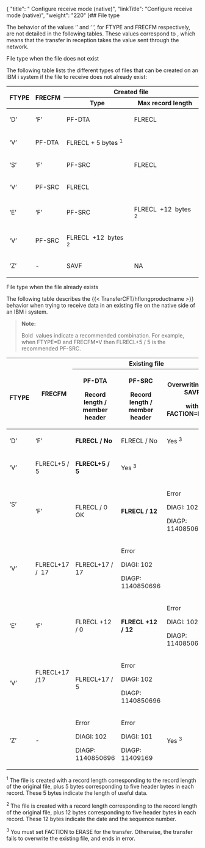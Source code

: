 {
    "title": " Configure receive mode (native)",
    "linkTitle": "Configure receive mode (native)",
    "weight": "220"
}## File type

The behavior of the values ‘’ and ‘ ’, for FTYPE and FRECFM respectively, are not detailed in the following tables. These values correspond to , which means that the transfer in reception takes the value sent through the network. 

File type when the file does not exist

The following table lists the different types of files that can be created on an IBM i system if the file to receive does not already exist:

<table>
   <thead>
      <tr>
<th rowspan="2" >FTYPE         </th>
<th rowspan="2" >FRECFM         </th>
<th colspan="2" >Created file         </th>
      </tr>
      <tr>
<th >Type         </th>
<th >Max record length         </th>
      </tr>
   </thead>
   <tbody>
      <tr>
         <td><p>‘D’</p>         </td>
         <td><p>‘F’</p>         </td>
         <td><p>PF-DTA </p>         </td>
         <td><p>FLRECL</p>         </td>
      </tr>
      <tr>
         <td><p>‘V’</p>         </td>
         <td><p>PF-DTA</p>         </td>
         <td><p>FLRECL + 5 bytes <sup>1</sup></p>         </td>
      </tr>
      <tr>
         <td><p>‘S’</p>         </td>
         <td><p>‘F’</p>         </td>
         <td><p>PF-SRC</p>         </td>
         <td><p>FLRECL</p>         </td>
      </tr>
      <tr>
         <td><p>‘V’</p>         </td>
         <td><p>PF-SRC</p>         </td>
         <td><p>FLRECL</p>         </td>
      </tr>
      <tr>
         <td><p>‘E’</p>         </td>
         <td><p>‘F’</p>         </td>
         <td><p>PF-SRC</p>         </td>
         <td><p>FLRECL  +12  bytes <sup>2</sup></p>         </td>
      </tr>
      <tr>
         <td><p>‘V’</p>         </td>
         <td><p>PF-SRC</p>         </td>
         <td><p>FLRECL  +12  bytes <sup>2</sup></p>         </td>
      </tr>
      <tr>
         <td><p>‘Z’</p>         </td>
         <td><p>-</p>         </td>
         <td><p>SAVF</p>         </td>
         <td><p>NA</p>         </td>
      </tr>
   </tbody>
</table>

File type when the file already exists

The following table describes the {{< TransferCFT/hflongproductname  >}} behavior when trying to receive data in an existing file on the native side of an IBM i system.

> **Note:**
>
> Bold  values indicate a recommended combination. For example, when FTYPE=D and FRECFM=V then FLRECL+5 / 5 is the recommended PF-SRC.

<table>
   <thead>
      <tr>
<th rowspan="2" >  FTYPE         </th>
<th rowspan="2" >  FRECFM         </th>
<th  colspan="3" >Existing file         </th>
      </tr>
      <tr>
<th ><p>PF-DTA</p>
<p>Record length / member header</p>         </th>
<th ><p>PF-SRC</p>
<p>Record length / member header</p>         </th>
<th ><p>Overwriting on a SAVF</p>
<p>with FACTION=ERASE</p>         </th>
      </tr>
   </thead>
   <tbody>
      <tr>
         <td><p>‘D’</p>         </td>
         <td><p>‘F’</p>         </td>
         <td><p><strong>FLRECL / No</strong></p>         </td>
         <td><p>FLRECL / No</p>         </td>
         <td><p>Yes <sup>3</sup></p>         </td>
      </tr>
      <tr>
         <td><p>‘V’</p>         </td>
         <td><p>FLRECL+5 / 5</p>         </td>
         <td><p><strong>FLRECL+5 / 5</strong></p>         </td>
         <td><p>Yes <sup>3</sup></p>         </td>
      </tr>
      <tr>
         <td><p>‘S’</p>
<p> </p>         </td>
         <td><p>‘F’</p>         </td>
         <td><p>FLRECL / 0  OK</p>         </td>
         <td><p><strong>FLRECL / 12</strong></p>         </td>
         <td><p>Error</p>
<p>DIAGI: 102</p>
<p>DIAGP: 1140850696</p>         </td>
      </tr>
      <tr>
         <td><p>‘V’</p>         </td>
         <td><p>FLRECL+17 /  17</p>         </td>
         <td><p>FLRECL+17 /  17</p>         </td>
         <td><p>Error</p>
<p>DIAGI: 102</p>
<p>DIAGP: 1140850696</p>         </td>
      </tr>
      <tr>
         <td><p>‘E’</p>         </td>
         <td><p>‘F’</p>         </td>
         <td><p>FLRECL +12 / 0</p>         </td>
         <td><p><strong>FLRECL +12 / 12</strong></p>         </td>
         <td><p>Error</p>
<p>DIAGI: 102</p>
<p>DIAGP: 1140850696</p>         </td>
      </tr>
      <tr>
         <td><p>‘V’</p>         </td>
         <td><p>FLRECL+17 /17</p>
<p> </p>         </td>
         <td><p>FLRECL+17 /  5</p>         </td>
         <td><p>Error</p>
<p>DIAGI: 102</p>
<p>DIAGP: 1140850696</p>         </td>
      </tr>
      <tr>
         <td><p>‘Z’</p>         </td>
         <td><p>-</p>         </td>
         <td><p>Error</p>
<p>DIAGI: 102</p>
<p>DIAGP: 1140850696</p>         </td>
         <td><p>Error</p>
<p>DIAGI: 101</p>
<p>DIAGP: 11409169</p>         </td>
         <td><p>Yes <sup>3</sup></p>         </td>
      </tr>
   </tbody>
</table>

<sup>1</sup> The file is created with a record length corresponding to the record length of the original file, plus 5 bytes corresponding to five header bytes in each record. These 5 bytes indicate the length of useful data.

<sup>2</sup> The file is created with a record length corresponding to the record length of the original file, plus 12 bytes corresponding to five header bytes in each record. These 12 bytes indicate the date and the sequence number.

<sup>3</sup> You must set FACTION to ERASE for the transfer. Otherwise, the transfer fails to overwrite the existing file, and ends in error.
